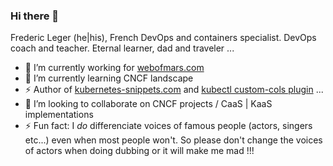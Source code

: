 ### Hi there 👋

Frederic Leger (he|his), French DevOps and containers specialist. DevOps coach and teacher. Eternal learner, dad and traveler ...

- 🔭 I’m currently working for [webofmars.com](https://webofmars.com)
- 🌱 I’m currently learning CNCF landscape
- ⚡ Author of [kubernetes-snippets.com](https://kubernetes-snippets.com/) and [kubectl custom-cols plugin](https://github.com/webofmars/kubectl-custom-cols) ...
- 👯 I’m looking to collaborate on CNCF projects / CaaS | KaaS implementations
- ⚡ Fun fact: I *do* differenciate voices of famous people (actors, singers etc...) even when most people won't. So please don't change the voices of actors when doing dubbing or it will make me mad !!!

<!--
**fredleger/fredleger** is a ✨ _special_ ✨ repository because its `README.md` (this file) appears on your GitHub profile.

Here are some ideas to get you started:

- 🔭 I’m currently working on ...
- 🌱 I’m currently learning ...
- 👯 I’m looking to collaborate on ...
- 🤔 I’m looking for help with ...
- 💬 Ask me about ...
- 📫 How to reach me: ...
- 😄 Pronouns: ...
- ⚡ Fun fact: ...
-->
